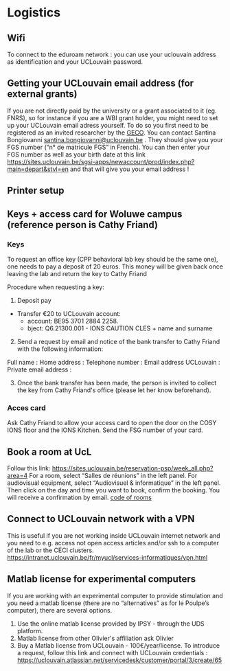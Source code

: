 # Logistics
## Wifi
To connect to the eduroam network : you can use your uclouvain address as identification and your UCLouvain password.
## Getting your UCLouvain email address (for external grants)
If you are not directly paid by the university or a grant associated to it (eg. FNRS), so for instance if you are a WBI grant holder, you might need to set up your UCLouvain email adress yourself. To do so you first need to be registered as an invited researcher by the [GECO](https://uclouvain.be/fr/repertoires/entites/geco). You can contact Santina Bongiovanni santina.bongiovanni@uclouvain.be . They should give you your FGS number (“n° de matricule FGS” in French). You can then enter your FGS number as well as your birth date at this link https://sites.uclouvain.be/sgsi-apps/newaccount/prod/index.php?main=depart&stvl=en and that will give you your email address ! 

## Printer setup

## Keys + access card for Woluwe campus (reference person is Cathy Friand)


### Keys

To request an office key (CPP behavioral lab key should be the same one), one needs to pay a deposit of 20 euros. This money will be given back once leaving the lab and return the key to Cathy Friand


Procedure when requesting a key:

1. Deposit pay
- Transfer €20 to UCLouvain account:
  - account: BE95 3701 2884 2258.
  - bject: Q6.21300.001 - IONS CAUTION CLES + name and surname

2. Send a request by email and notice of the bank transfer to Cathy Friand with the following information:

Full name :
Home address :
Telephone number :
Email address UCLouvain :
Private email address :

3. Once the bank transfer has been made, the person is invited to collect the key from Cathy Friand's office (please let her know beforehand).

### Acces card

Ask Cathy Friand to allow your access card to open the door on the COSY IONS floor and the IONS Kitchen. Send the FSG number of your card.

## Book a room at UcL
Follow this link: https://sites.uclouvain.be/reservation-psp/week_all.php?area=4 
For a room, select “Salles de réunions” in the left panel.
For audiovisual equipment, select “Audiovisuel & informatique” in the left panel. 
Then click on the day and time you want to book, confirm the booking. You will receive a confirmation by email. 
[code of rooms](https://docs.google.com/spreadsheets/d/1noz9ahlZZbodrDXmA0WsKUirx_jSje9D/edit?usp=sharing&ouid=108196860902997612702&rtpof=true&sd=true)


## Connect to UCLouvain network with a VPN
This is useful if you are not working inside UCLouvain internet network and you need to e.g. access not open access articles and/or ssh to a computer of the lab or the CECI clusters.
https://intranet.uclouvain.be/fr/myucl/services-informatiques/vpn.html

## Matlab license for experimental computers
If you are working with an experimental computer to provide stimulation and you need a matlab license (there are no “alternatives” as for le Poulpe’s computer), there are several options. 
1. Use the online matlab license provided by IPSY - through the UDS platform. 
2. Matlab license from other Olivier's affiliation ask Olivier
3. Buy a Matlab license from UCLouvain - 100€/year/license.
To introduce a request, follow this link and connect with UCLouvain credentials : 
https://uclouvain.atlassian.net/servicedesk/customer/portal/3/create/65
